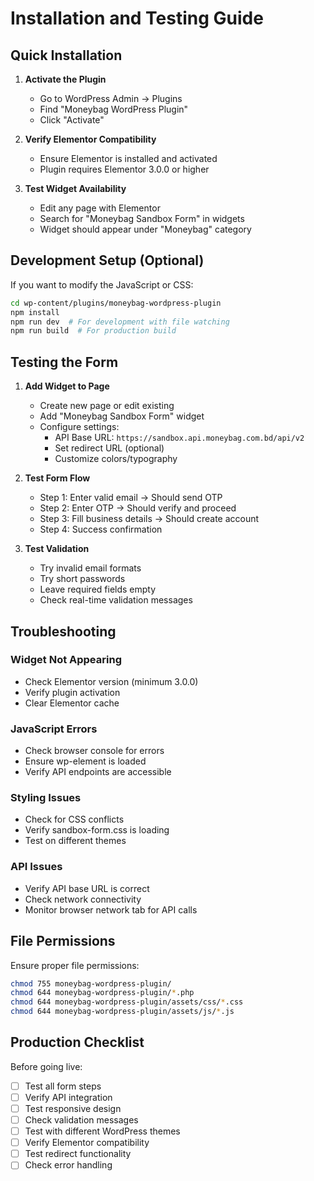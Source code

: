# Installation and Testing Guide

## Quick Installation

1. **Activate the Plugin**
   - Go to WordPress Admin → Plugins
   - Find "Moneybag WordPress Plugin" 
   - Click "Activate"

2. **Verify Elementor Compatibility**
   - Ensure Elementor is installed and activated
   - Plugin requires Elementor 3.0.0 or higher

3. **Test Widget Availability**
   - Edit any page with Elementor
   - Search for "Moneybag Sandbox Form" in widgets
   - Widget should appear under "Moneybag" category

## Development Setup (Optional)

If you want to modify the JavaScript or CSS:

```bash
cd wp-content/plugins/moneybag-wordpress-plugin
npm install
npm run dev  # For development with file watching
npm run build  # For production build
```

## Testing the Form

1. **Add Widget to Page**
   - Create new page or edit existing
   - Add "Moneybag Sandbox Form" widget
   - Configure settings:
     - API Base URL: `https://sandbox.api.moneybag.com.bd/api/v2`
     - Set redirect URL (optional)
     - Customize colors/typography

2. **Test Form Flow**
   - Step 1: Enter valid email → Should send OTP
   - Step 2: Enter OTP → Should verify and proceed
   - Step 3: Fill business details → Should create account
   - Step 4: Success confirmation

3. **Test Validation**
   - Try invalid email formats
   - Try short passwords
   - Leave required fields empty
   - Check real-time validation messages

## Troubleshooting

### Widget Not Appearing
- Check Elementor version (minimum 3.0.0)
- Verify plugin activation
- Clear Elementor cache

### JavaScript Errors  
- Check browser console for errors
- Ensure wp-element is loaded
- Verify API endpoints are accessible

### Styling Issues
- Check for CSS conflicts
- Verify sandbox-form.css is loading
- Test on different themes

### API Issues
- Verify API base URL is correct
- Check network connectivity
- Monitor browser network tab for API calls

## File Permissions

Ensure proper file permissions:
```bash
chmod 755 moneybag-wordpress-plugin/
chmod 644 moneybag-wordpress-plugin/*.php
chmod 644 moneybag-wordpress-plugin/assets/css/*.css
chmod 644 moneybag-wordpress-plugin/assets/js/*.js
```

## Production Checklist

Before going live:
- [ ] Test all form steps
- [ ] Verify API integration
- [ ] Test responsive design
- [ ] Check validation messages
- [ ] Test with different WordPress themes
- [ ] Verify Elementor compatibility
- [ ] Test redirect functionality
- [ ] Check error handling